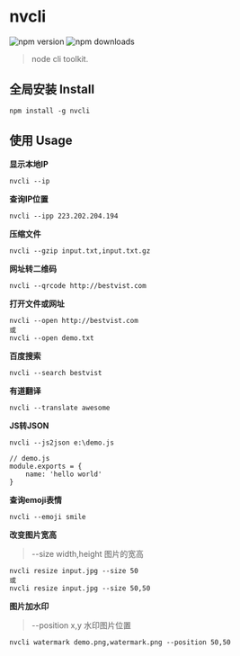 # nvcli

![npm version](https://img.shields.io/npm/v/nvcli.svg)
![npm downloads](https://img.shields.io/npm/dt/nvcli.svg)

> node cli toolkit.

## 全局安装 Install

```
npm install -g nvcli
```

## 使用 Usage

**显示本地IP**
```
nvcli --ip
```

**查询IP位置**
```
nvcli --ipp 223.202.204.194
```

**压缩文件** 
```
nvcli --gzip input.txt,input.txt.gz
```

**网址转二维码**
```
nvcli --qrcode http://bestvist.com
```

**打开文件或网址**
```
nvcli --open http://bestvist.com
或
nvcli --open demo.txt
```

**百度搜索**
```
nvcli --search bestvist
```

**有道翻译**
```
nvcli --translate awesome
```

**JS转JSON**
```
nvcli --js2json e:\demo.js

// demo.js
module.exports = {
    name: 'hello world'
}
```

**查询emoji表情**
```
nvcli --emoji smile
```

**改变图片宽高**
> --size width,height  图片的宽高 

```
nvcli resize input.jpg --size 50
或
nvcli resize input.jpg --size 50,50
```

**图片加水印**
> --position x,y 水印图片位置

```
nvcli watermark demo.png,watermark.png --position 50,50
```